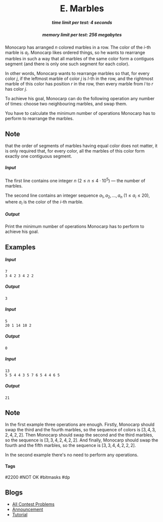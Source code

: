 <h1 style='text-align: center;'> E. Marbles</h1>

<h5 style='text-align: center;'>time limit per test: 4 seconds</h5>
<h5 style='text-align: center;'>memory limit per test: 256 megabytes</h5>

Monocarp has arranged $n$ colored marbles in a row. The color of the $i$-th marble is $a_i$. Monocarp likes ordered things, so he wants to rearrange marbles in such a way that all marbles of the same color form a contiguos segment (and there is only one such segment for each color). 

In other words, Monocarp wants to rearrange marbles so that, for every color $j$, if the leftmost marble of color $j$ is $l$-th in the row, and the rightmost marble of this color has position $r$ in the row, then every marble from $l$ to $r$ has color $j$.

To achieve his goal, Monocarp can do the following operation any number of times: choose two neighbouring marbles, and swap them.

You have to calculate the minimum number of operations Monocarp has to perform to rearrange the marbles. 
## Note

 that the order of segments of marbles having equal color does not matter, it is only required that, for every color, all the marbles of this color form exactly one contiguous segment.

##### Input

The first line contains one integer $n$ $(2 \le n \le 4 \cdot 10^5)$ — the number of marbles.

The second line contains an integer sequence $a_1, a_2, \dots, a_n$ $(1 \le a_i \le 20)$, where $a_i$ is the color of the $i$-th marble.

##### Output

Print the minimum number of operations Monocarp has to perform to achieve his goal.

## Examples

##### Input


```text
7
3 4 2 3 4 2 2
```
##### Output


```text
3
```
##### Input


```text
5
20 1 14 10 2
```
##### Output


```text
0
```
##### Input


```text
13
5 5 4 4 3 5 7 6 5 4 4 6 5
```
##### Output


```text
21
```
## Note

In the first example three operations are enough. Firstly, Monocarp should swap the third and the fourth marbles, so the sequence of colors is $[3, 4, 3, 2, 4, 2, 2]$. Then Monocarp should swap the second and the third marbles, so the sequence is $[3, 3, 4, 2, 4, 2, 2]$. And finally, Monocarp should swap the fourth and the fifth marbles, so the sequence is $[3, 3, 4, 4, 2, 2, 2]$. 

In the second example there's no need to perform any operations.



#### Tags 

#2200 #NOT OK #bitmasks #dp 

## Blogs
- [All Contest Problems](../Codeforces_Round_585_(Div._2).md)
- [Announcement](../blogs/Announcement.md)
- [Tutorial](../blogs/Tutorial.md)
